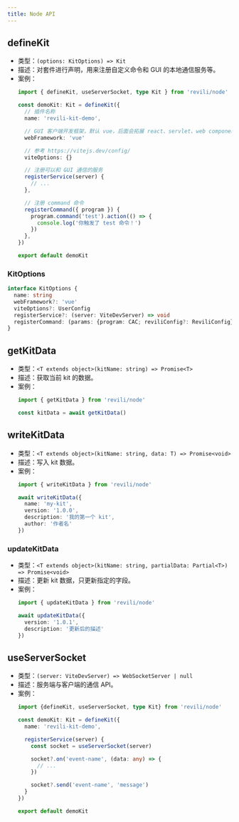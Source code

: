 ```yaml
---
title: Node API
---
```


## defineKit

- 类型：`(options: KitOptions) => Kit`
- 描述：对套件进行声明，用来注册自定义命令和 GUI 的本地通信服务等。
- 案例：
  ```ts
  import { defineKit, useServerSocket, type Kit } from 'revili/node'

  const demoKit: Kit = defineKit({
    // 插件名称
    name: 'revili-kit-demo',

    // GUI 客户端开发框架，默认 vue，后面会拓展 react、servlet、web component 等
    webFramework: 'vue'

    // 参考 https://vitejs.dev/config/
    viteOptions: {}

    // 注册可以和 GUI 通信的服务
    registerService(server) {
      // ...
    },

    // 注册 command 命令
    registerCommand({ program }) {
      program.command('test').action(() => {
        console.log('你触发了 test 命令！')
      })
    },
  })

  export default demoKit
  ```

### KitOptions

```ts
interface KitOptions {
  name: string
  webFramework?: 'vue'
  viteOptions?: UserConfig
  registerService?: (server: ViteDevServer) => void
  registerCommand: (params: {program: CAC; reviliConfig?: ReviliConfig}) => void
}
```

## getKitData

- 类型：`<T extends object>(kitName: string) => Promise<T>`
- 描述：获取当前 kit 的数据。
- 案例：
  ```typescript
  import { getKitData } from 'revili/node'

  const kitData = await getKitData()
  ```

## writeKitData

- 类型：`<T extends object>(kitName: string, data: T) => Promise<void>`
- 描述：写入 kit 数据。
- 案例：
  ```typescript
  import { writeKitData } from 'revili/node'

  await writeKitData({
    name: 'my-kit',
    version: '1.0.0',
    description: '我的第一个 kit',
    author: '作者名'
  })
  ```

### updateKitData

- 类型：`<T extends object>(kitName: string, partialData: Partial<T>) => Promise<void>`
- 描述：更新 kit 数据，只更新指定的字段。
- 案例：
  ```typescript
  import { updateKitData } from 'revili/node'

  await updateKitData({
    version: '1.0.1',
    description: '更新后的描述'
  })
  ```

## useServerSocket

- 类型：`(server: ViteDevServer) => WebSocketServer | null`
- 描述：服务端与客户端的通信 API。
- 案例：
  ```ts
  import {defineKit, useServerSocket, type Kit} from 'revili/node'

  const demoKit: Kit = defineKit({
    name: 'revili-kit-demo',

    registerService(server) {
      const socket = useServerSocket(server)

      socket?.on('event-name', (data: any) => {
        // ...
      })

      socket?.send('event-name', 'message')
    }
  })

  export default demoKit
  ```
